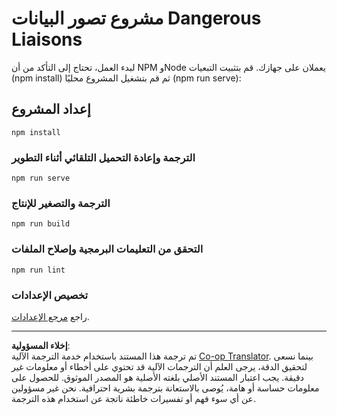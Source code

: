 <!--
CO_OP_TRANSLATOR_METADATA:
{
  "original_hash": "5c51a54dd89075a7a362890117b7ed9e",
  "translation_date": "2025-08-27T10:11:22+00:00",
  "source_file": "3-Data-Visualization/13-meaningful-visualizations/starter/README.md",
  "language_code": "ar"
}
-->
# مشروع تصور البيانات Dangerous Liaisons

لبدء العمل، تحتاج إلى التأكد من أن NPM وNode يعملان على جهازك. قم بتثبيت التبعيات (npm install) ثم قم بتشغيل المشروع محليًا (npm run serve):

## إعداد المشروع
```
npm install
```

### الترجمة وإعادة التحميل التلقائي أثناء التطوير
```
npm run serve
```

### الترجمة والتصغير للإنتاج
```
npm run build
```

### التحقق من التعليمات البرمجية وإصلاح الملفات
```
npm run lint
```

### تخصيص الإعدادات
راجع [مرجع الإعدادات](https://cli.vuejs.org/config/).

---

**إخلاء المسؤولية**:  
تم ترجمة هذا المستند باستخدام خدمة الترجمة الآلية [Co-op Translator](https://github.com/Azure/co-op-translator). بينما نسعى لتحقيق الدقة، يرجى العلم أن الترجمات الآلية قد تحتوي على أخطاء أو معلومات غير دقيقة. يجب اعتبار المستند الأصلي بلغته الأصلية هو المصدر الموثوق. للحصول على معلومات حساسة أو هامة، يُوصى بالاستعانة بترجمة بشرية احترافية. نحن غير مسؤولين عن أي سوء فهم أو تفسيرات خاطئة ناتجة عن استخدام هذه الترجمة.